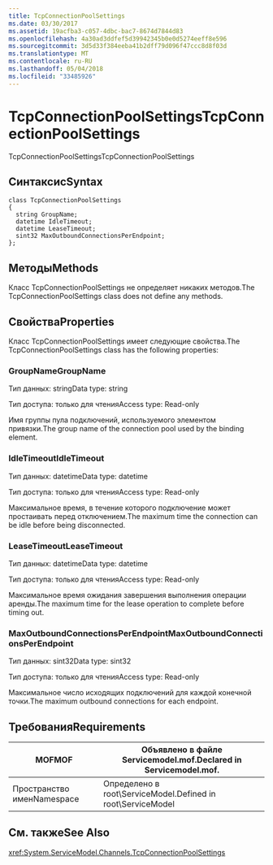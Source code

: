 ```yaml
---
title: TcpConnectionPoolSettings
ms.date: 03/30/2017
ms.assetid: 19acfba3-c057-4dbc-bac7-8674d7844d83
ms.openlocfilehash: 4a30ad3ddfef5d39942345b0e0d5274eeff8e596
ms.sourcegitcommit: 3d5d33f384eeba41b2dff79d096f47ccc8d8f03d
ms.translationtype: MT
ms.contentlocale: ru-RU
ms.lasthandoff: 05/04/2018
ms.locfileid: "33485926"
---
```

# <a name="tcpconnectionpoolsettings"></a><span data-ttu-id="3af2e-102">TcpConnectionPoolSettings</span><span class="sxs-lookup"><span data-stu-id="3af2e-102">TcpConnectionPoolSettings</span></span>
<span data-ttu-id="3af2e-103">TcpConnectionPoolSettings</span><span class="sxs-lookup"><span data-stu-id="3af2e-103">TcpConnectionPoolSettings</span></span>  
  
## <a name="syntax"></a><span data-ttu-id="3af2e-104">Синтаксис</span><span class="sxs-lookup"><span data-stu-id="3af2e-104">Syntax</span></span>  
  
```  
class TcpConnectionPoolSettings  
{  
  string GroupName;  
  datetime IdleTimeout;  
  datetime LeaseTimeout;  
  sint32 MaxOutboundConnectionsPerEndpoint;  
};  
```  
  
## <a name="methods"></a><span data-ttu-id="3af2e-105">Методы</span><span class="sxs-lookup"><span data-stu-id="3af2e-105">Methods</span></span>  
 <span data-ttu-id="3af2e-106">Класс TcpConnectionPoolSettings не определяет никаких методов.</span><span class="sxs-lookup"><span data-stu-id="3af2e-106">The TcpConnectionPoolSettings class does not define any methods.</span></span>  
  
## <a name="properties"></a><span data-ttu-id="3af2e-107">Свойства</span><span class="sxs-lookup"><span data-stu-id="3af2e-107">Properties</span></span>  
 <span data-ttu-id="3af2e-108">Класс TcpConnectionPoolSettings имеет следующие свойства.</span><span class="sxs-lookup"><span data-stu-id="3af2e-108">The TcpConnectionPoolSettings class has the following properties:</span></span>  
  
### <a name="groupname"></a><span data-ttu-id="3af2e-109">GroupName</span><span class="sxs-lookup"><span data-stu-id="3af2e-109">GroupName</span></span>  
 <span data-ttu-id="3af2e-110">Тип данных: string</span><span class="sxs-lookup"><span data-stu-id="3af2e-110">Data type: string</span></span>  
  
 <span data-ttu-id="3af2e-111">Тип доступа: только для чтения</span><span class="sxs-lookup"><span data-stu-id="3af2e-111">Access type: Read-only</span></span>  
  
 <span data-ttu-id="3af2e-112">Имя группы пула подключений, используемого элементом привязки.</span><span class="sxs-lookup"><span data-stu-id="3af2e-112">The group name of the connection pool used by the binding element.</span></span>  
  
### <a name="idletimeout"></a><span data-ttu-id="3af2e-113">IdleTimeout</span><span class="sxs-lookup"><span data-stu-id="3af2e-113">IdleTimeout</span></span>  
 <span data-ttu-id="3af2e-114">Тип данных: datetime</span><span class="sxs-lookup"><span data-stu-id="3af2e-114">Data type: datetime</span></span>  
  
 <span data-ttu-id="3af2e-115">Тип доступа: только для чтения</span><span class="sxs-lookup"><span data-stu-id="3af2e-115">Access type: Read-only</span></span>  
  
 <span data-ttu-id="3af2e-116">Максимальное время, в течение которого подключение может простаивать перед отключением.</span><span class="sxs-lookup"><span data-stu-id="3af2e-116">The maximum time the connection can be idle before being disconnected.</span></span>  
  
### <a name="leasetimeout"></a><span data-ttu-id="3af2e-117">LeaseTimeout</span><span class="sxs-lookup"><span data-stu-id="3af2e-117">LeaseTimeout</span></span>  
 <span data-ttu-id="3af2e-118">Тип данных: datetime</span><span class="sxs-lookup"><span data-stu-id="3af2e-118">Data type: datetime</span></span>  
  
 <span data-ttu-id="3af2e-119">Тип доступа: только для чтения</span><span class="sxs-lookup"><span data-stu-id="3af2e-119">Access type: Read-only</span></span>  
  
 <span data-ttu-id="3af2e-120">Максимальное время ожидания завершения выполнения операции аренды.</span><span class="sxs-lookup"><span data-stu-id="3af2e-120">The maximum time for the lease operation to complete before timing out.</span></span>  
  
### <a name="maxoutboundconnectionsperendpoint"></a><span data-ttu-id="3af2e-121">MaxOutboundConnectionsPerEndpoint</span><span class="sxs-lookup"><span data-stu-id="3af2e-121">MaxOutboundConnectionsPerEndpoint</span></span>  
 <span data-ttu-id="3af2e-122">Тип данных: sint32</span><span class="sxs-lookup"><span data-stu-id="3af2e-122">Data type: sint32</span></span>  
  
 <span data-ttu-id="3af2e-123">Тип доступа: только для чтения</span><span class="sxs-lookup"><span data-stu-id="3af2e-123">Access type: Read-only</span></span>  
  
 <span data-ttu-id="3af2e-124">Максимальное число исходящих подключений для каждой конечной точки.</span><span class="sxs-lookup"><span data-stu-id="3af2e-124">The maximum outbound connections for each endpoint.</span></span>  
  
## <a name="requirements"></a><span data-ttu-id="3af2e-125">Требования</span><span class="sxs-lookup"><span data-stu-id="3af2e-125">Requirements</span></span>  
  
|<span data-ttu-id="3af2e-126">MOF</span><span class="sxs-lookup"><span data-stu-id="3af2e-126">MOF</span></span>|<span data-ttu-id="3af2e-127">Объявлено в файле Servicemodel.mof.</span><span class="sxs-lookup"><span data-stu-id="3af2e-127">Declared in Servicemodel.mof.</span></span>|  
|---------|-----------------------------------|  
|<span data-ttu-id="3af2e-128">Пространство имен</span><span class="sxs-lookup"><span data-stu-id="3af2e-128">Namespace</span></span>|<span data-ttu-id="3af2e-129">Определено в root\ServiceModel.</span><span class="sxs-lookup"><span data-stu-id="3af2e-129">Defined in root\ServiceModel</span></span>|  
  
## <a name="see-also"></a><span data-ttu-id="3af2e-130">См. также</span><span class="sxs-lookup"><span data-stu-id="3af2e-130">See Also</span></span>  
 <xref:System.ServiceModel.Channels.TcpConnectionPoolSettings>
